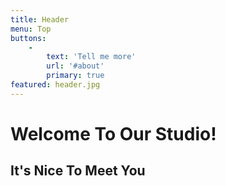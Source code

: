 ```yaml
---
title: Header
menu: Top
buttons:
    -
        text: 'Tell me more'
        url: '#about'
        primary: true
featured: header.jpg
---
```


# Welcome To Our Studio!
## It's Nice To Meet You

